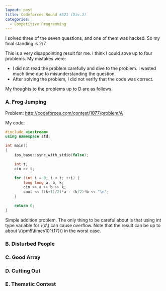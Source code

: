 ```yaml
---
layout: post
title: Codeforces Round #521 (Div.3)
categories:
  - Competitive Programming
---
```


I solved three of the seven questions, and one of them was hacked. So my final standing is 2/7.

This is a very disappointing result for me. I think I could sove up to four problems. My mistakes were:

- I did not read the problem carefully and dive to the problem. I wasted much time due to misunderstanding the question.
- After solving the problem, I did not verify that the code was correct.

My thoughts to the problems up to D are as follows.

### A. Frog Jumping

Problem: <http://codeforces.com/contest/1077/problem/A>

My code:

```c++
#include <iostream>
using namespace std;

int main()
{
	ios_base::sync_with_stdio(false);

	int t;
	cin >> t;

	for (int i = 0; i < t; ++i) {
		long long a, b, k;
		cin >> a >> b >> k;
		cout << ((k+1)/2)*a - (k/2)*b << "\n";
	}

	return 0;
}
```

Simple addition problem. The only thing to be careful about is that using int type variable for \\(x\\) can cause overflow. Note that the result can be up to about \\(\pm5\times10^{17}\\) in the worst case.

### B. Disturbed People

### C. Good Array

### D. Cutting Out

### E. Thematic Contest
